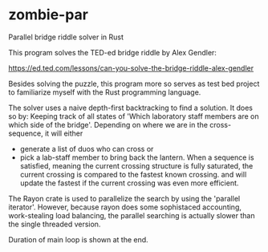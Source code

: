 # zombie-par
  Parallel bridge riddle solver in Rust

This program solves the TED-ed bridge riddle by Alex Gendler:

https://ed.ted.com/lessons/can-you-solve-the-bridge-riddle-alex-gendler

Besides solving the puzzle, this program more so serves as test bed project to familiarize myself with the Rust programming language.

The solver uses a naive depth-first backtracking to find a solution.
It does so by:
  Keeping track of all states of 'Which laboratory staff members are on which side of the bridge'.
    Depending on where we are in the cross-sequence, it will either
  - generate a list of duos who can cross or
  - pick a lab-staff member to bring back the lantern.
When a sequence is satisfied, meaning the current crossing structure is fully saturated,
the current crossing is compared to the fastest known crossing.
and will update the fastest if the current crossing was even more efficient.

The Rayon crate is used to parallelize the search by using the 'parallel iterator'.
However, because rayon does some sophistaced accounting, work-stealing load balancing,
the parallel searching is actually slower than the single threaded version.

Duration of main loop is shown at the end.
